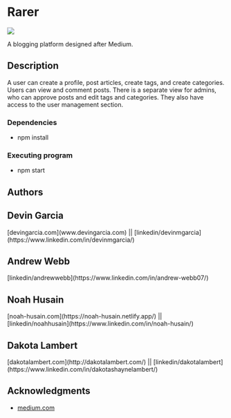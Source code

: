# Rarer

![](src/images/rarer.gif)

A blogging platform designed after Medium.

## Description

A user can create a profile, post articles, create tags, and create categories. Users can view and comment posts.
There is a separate view for admins, who can approve posts and edit tags and categories. They also have access to
the user management section.

### Dependencies

* npm install

### Executing program

* npm start

## Authors

<h2>Devin Garcia</h2>
[devingarcia.com](www.devingarcia.com) ||
[linkedin/devinmgarcia](https://www.linkedin.com/in/devinmgarcia/)

<h2>Andrew Webb</h2>
[linkedin/andrewwebb](https://www.linkedin.com/in/andrew-webb07/)

<h2>Noah Husain</h2>
[noah-husain.com](https://noah-husain.netlify.app/) ||
[linkedin/noahhusain](https://www.linkedin.com/in/noah-husain/)

<h2>Dakota Lambert</h2>
[dakotalambert.com](http://dakotalambert.com/) ||
[linkedin/dakotalambert](https://www.linkedin.com/in/dakotashaynelambert/)

## Acknowledgments

* [medium.com](https://medium.com/)


